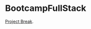 # BootcampFullStack

[Project Break]([https://pages.github.com/](https://github.com/cccaelum/project-break-dashboard)).
